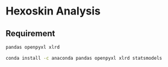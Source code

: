 # Hexoskin Analysis

## Requirement
```bash
pandas openpyxl xlrd

conda install -c anaconda pandas openpyxl xlrd statsmodels
```
